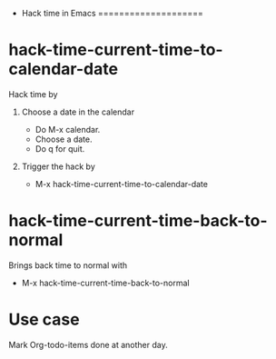 

* Hack time in Emacs
====================

# hack-time-current-time-to-calendar-date #

Hack time by

1. Choose a date in the calendar

   - Do M-x calendar.
   - Choose a date.
   - Do q for quit.

2. Trigger the hack by

   - M-x hack-time-current-time-to-calendar-date

# hack-time-current-time-back-to-normal #

Brings back time to normal with

   - M-x hack-time-current-time-back-to-normal

Use case
========

Mark Org-todo-items done at another day.
